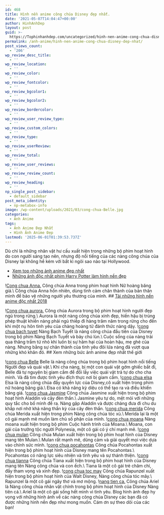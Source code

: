 ```yaml
---
id: 468
title: Hình nền anime công chúa Disney đẹp nhất.
date: '2021-05-07T14:04:47+00:00'
author: HinhAnhDep
layout: post
guid: >-
  https://Tophinhanhdep.com/uncategorized/hinh-nen-anime-cong-chua-disney-dep-nhat/
permalink: /anh-anime/hinh-nen-anime-cong-chua-disney-dep-nhat/
post_views_count:
  - '206'
wp_review_desc_title:
  - ''
wp_review_location:
  - ''
wp_review_color:
  - ''
wp_review_fontcolor:
  - ''
wp_review_bgcolor1:
  - ''
wp_review_bgcolor2:
  - ''
wp_review_bordercolor:
  - ''
wp_review_user_review_type:
  - ''
wp_review_custom_colors:
  - ''
wp_review_type:
  - ''
wp_review_userReview:
  - ''
wp_review_total:
  - ''
wp_review_user_reviews:
  - ''
wp_review_review_count:
  - ''
wp_review_heading:
  - ''
np_single_post_sidebar:
  - default_sidebar
post_meta_identity:
  - np-metabox-info
image: /wp-content/uploads/2021/03/cong-chua-Belle.jpg
categories:
  - Ảnh Anime
tags:
  - Ảnh Anime Đẹp Nhất
  - Hình Ảnh Anime Đẹp
lastmod: '2025-06-01T01:39:53.737Z'
---
```

Dù chỉ là những nhân vật hư cấu xuất hiện trong những bộ phim hoạt hình do con người sáng tạo nên, nhưng độ nổi tiếng của các nàng công chúa của Disney lại không hề kém với bất kì ngôi sao nào tại Hollywood.

- [Xem top những ảnh anime đẹp nhất](https://tophinhanhdep.com/anh-anime/hinh-anh-anime-dep-de-thuong/)
- [Những ảnh độc nhất phim Harry Potter làm hình nền đẹp](https://tophinhanhdep.com/hinh-nen-dep/nhung-hinh-anh-dep-trong-harry-potter-lam-hinh-nen-dt/)
 
 \![Cong chua Anna.](https://tophinhanhdep.com/wp-content/uploads/2021/03/cong-chua-anna.jpg) Công chúa Anna trong phim hoạt hình Nữ hoàng băng giá.\ Công chúa Anna hồn nhiên, dùng tình cảm chân thành của bản thân mình để bảo vệ những người yêu thương của mình. ## [Tải những hình nền anime độc nhất 2018](https://tophinhanhdep.com/anh-anime/hinh-nen-anime-cong-chua-disney-dep-nhat/)

 \![Cong chua aurora.](https://tophinhanhdep.com/wp-content/uploads/2021/03/cong-chua-aurora.jpg) Công chúa Aurora trong bộ phim hoạt hình người đẹp ngủ trong rừng.\ Aurora là một nàng công chúa xinh đẹp, hiền hậu bị trúng phép thuật khiến nàng phải ngủ thiếp đi hàng trăm năm trong rừng cho đến khi một nụ hôn tình yêu của chàng hoàng tử đánh thức nàng dậy. \![cong chua bach tuyet](https://tophinhanhdep.com/wp-content/uploads/2021/03/cong-chua-bach-tuyet.jpg) Nàng Bạch Tuyết là nàng công chúa đầu tiên của Disney trong bộ phim Nàng Bạch Tuyết và bảy chú lùn.\ Cuộc sống của nàng trải qua thăng trầm từ nhỏ khi luôn bị sự hãm hại của hoàn hậu, mẹ ghẻ của nàng. Nhưng bằng sự chân thành của tình yêu đôi lứa nàng đã vượt qua những khó khăn đó. ## Xem những bức ảnh anime đẹp nhất thế giới

 \![cong chua Belle](https://tophinhanhdep.com/wp-content/uploads/2021/03/cong-chua-Belle.jpg) Belle là nàng công chúa trong bộ phim hoạt hình nổi tiếng Người đẹp và quái vật.\ Khi cha nàng, bị một con quái vật gớm ghiếc bắt đi, Belle đã tự nguyện bị giam cầm để đổi lấy việc quái vật trả tự do cho cha mình. Và đã tìm được tình yêu đích thực nơi bị giam cầm. \![cong chua elsa](https://tophinhanhdep.com/wp-content/uploads/2021/03/cong-chua-elsa.jpg) Elsa là nàng công chúa đầy quyền lực của Disney,cô xuất hiện trong phim nữ hoàng băng giá.\ Elsa có khả năng kỳ diệu có thể tạo ra và điều khiển băng giá. \![cong chua Jasmine](https://tophinhanhdep.com/wp-content/uploads/2021/03/cong-chua-jasmine.jpg) Công chúa Jasmine xuất hiện trong bộ phim hoạt hình Aladdin và cây đèn thần.\ Jasmine yêu tự do, mệt mỏi với những quy tắc cho bố mình đề ra. Nàng gặp Aladdin và được chàng đưa đi chu du khắp nơi nhờ khả năng thần kỳ của cây đèn thần. \![cong chua merida](https://tophinhanhdep.com/wp-content/uploads/2021/03/cong-chua-merida.jpg) Công chúa Merida xuất hiện trong phim Nàng công chúa tóc xù.\ Merida lại là một cô gái mạnh mẽ muốn làm chủ số phận của mình. \![cong chua moana](https://tophinhanhdep.com/wp-content/uploads/2021/03/cong-chua-mona.jpg) Nàng moana xuất hiện trong bộ phim Cuộc hành trình của Moana.\ Moana, con gái của trưởng tộc người Polynesia, một cô gái có ý chí mạnh mẽ. \![cong chua mulan](https://tophinhanhdep.com/wp-content/uploads/2021/03/cong-chua-mulan.jpg) Công chúa Mulan xuất hiện trong bộ phim hoạt hình của Disney mang tên Mulan.\ Mulan rất mạnh mẽ, dũng cảm và giải quyết mọi việc dựa vào chính sức mình. \![cong chua pocahontas](https://tophinhanhdep.com/wp-content/uploads/2021/03/cong-chua-pocahontas.jpg) Công chúa Pocahontas xuất hiện trong bộ phim hoạt hình của Disney mang tên Pocahontas.\ Pocahontas có năng lực siêu nhiên và tình yêu và sự thánh thiện. \![cong chua tianna](https://tophinhanhdep.com/wp-content/uploads/2021/03/cong-chua-tiana.jpg) Công chúa Tiana xuất hiện trong bộ phim hoạt hình của Disney mang tên Nàng công chúa và con ếch.\ Tiana là một cô gái trẻ chăm chỉ, đầy tham vọng và xinh đẹp. \![cong chua toc may](https://tophinhanhdep.com/wp-content/uploads/2021/03/cong-chua-toc-may.jpg) Công chúa Rapunzel xuất hiện trong bộ phim hoạt hình của Walt Disney, Nàng công chúa tóc mây.\ Rapunzel là một cô gái ngây thơ và mơ mộng. \![nang tien ca.](https://tophinhanhdep.com/wp-content/uploads/2021/03/nang-tien-ca.jpg) Công chúa Ariel là Nàng công chúa nhân vật chính trong bộ phim hoạt hình của Disney Nàng tiên cá.\ Ariel là một cô gái sống hết mình vì tình yêu. Blog hình ảnh đẹp hy vọng với những hình ảnh về các nàng công chúa Disney các bạn đã có được những hình nền đẹp như mong muốn. Cám ơn sự theo dõi của các bạn!
